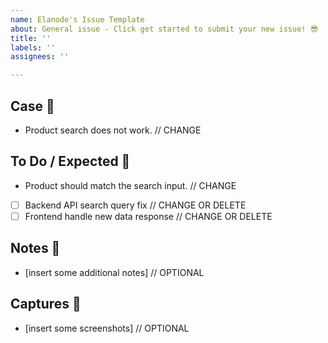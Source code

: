 ```yaml
---
name: Elanode's Issue Template
about: General issue - Click get started to submit your new issue! 😎
title: ''
labels: ''
assignees: ''

---
```


## Case 👀 
- Product search does not work. // CHANGE

## To Do / Expected 🔨
- Product should match the search input. // CHANGE

- [ ] Backend API search query fix // CHANGE OR DELETE
- [ ] Frontend handle new data response // CHANGE OR DELETE

## Notes 📝
- [insert some additional notes] // OPTIONAL

## Captures 📸
- [insert some screenshots] // OPTIONAL
